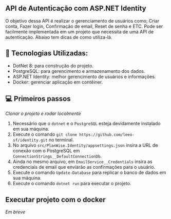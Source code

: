 <h2>API de Autenticação com ASP.NET Identity</h2>

O objetivo dessa API é realizar o gerenciamento de usuários como; Criar conta, Fazer login, Confirmação de email, Reset de senha e ETC.
Pode ser facilmente implementada em um projeto que necessita de uma API de autenticação. Abaixo tem dicas de como utiliza-lá.

## 🚀 Tecnologias Utilizadas: 
- DotNet 8: para construção do projeto.
- PostgreSQL: para gerencimento e armazenamento dos dados.
- ASP.NET Identity: melhor gerencimento de usuários e informações.
- Docker: gerenciar aplicação em contêiner.

## 💻 Primeiros passos
*Clonar o projeto e rodar localmente*

1. Necessário que o `dotnet` e o `PostgreSQL` esteja devidamente instalado em sua máquina.
2. Execute o comando `git clone https://github.com/leeo-sf/identity.git` no terminal.
3. No arquivo `src/PlanWise.Identity/appsettings.json` insira a URL de conexão com o PostgreSQL em `ConnectionStrings__DefaultConnectionDb`.
4. Ainda no mesmo arquivo, em `EmailService__Credentials` insira as credenciais de email que enviarão as confirmações para o usuário.
5. Execute o comando `Update-Database` para replicar o banco de dados em sua máquina.
6. Execute o comando `dotnet run` para executar o projeto.

## Executar projeto com o docker
*Em breve*
